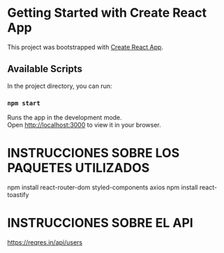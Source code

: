 # Getting Started with Create React App

This project was bootstrapped with [Create React App](https://github.com/facebook/create-react-app).

## Available Scripts

In the project directory, you can run:

### `npm start`

Runs the app in the development mode.\
Open [http://localhost:3000](http://localhost:3000) to view it in your browser.

# INSTRUCCIONES SOBRE LOS PAQUETES UTILIZADOS

npm install react-router-dom styled-components axios
npm install react-toastify


# INSTRUCCIONES SOBRE EL API
https://reqres.in/api/users

